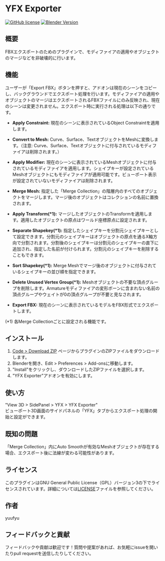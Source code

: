 # YFX Exporter

[![GitHub license](https://img.shields.io/github/license/yuufyu/YFX-Exporter)](https://github.com/yuufyu/YFX-Exporter/blob/main/LICENSE)
[![Blender Version](https://img.shields.io/badge/Blender-4.0.2-blue)](https://www.blender.org/)

## 概要
FBXエクスポートのためのプラグインで、モディファイアの適用やオブジェクトのマージなどを非破壊的に行います。

## 機能
ユーザーが「Export FBX」ボタンを押すと、アドオンは現在のシーンをコピーし、バックグラウンドでエクスポート処理を行います。モディファイアの適用やオブジェクトのマージはエクスポートされるFBXファイルにのみ反映され、現在のシーンは変更されません。エクスポート時に実行される処理は以下の通りです。

- **Apply Constraint:** 現在のシーンに表示されているObject Constraintを適用します。

- **Convert to Mesh:** Curve、Surface、TextオブジェクトをMeshに変換します。（注意: Curve、Surface、Textオブジェクトに付与されているモディファイアは削除されます。）

- **Apply Modifier:** 現在のシーンに表示されているMeshオブジェクトに付与されているモディファイアを適用します。シェイプキーが設定されているMeshオブジェクトにもモディファイアが適用可能です。ビューポート表示が設定されていないモディファイアは削除されます。

- **Merge Mesh:** 指定した「Merge Collection」の階層内のすべてのオブジェクトをマージします。マージ後のオブジェクトはコレクションの名前に置換されます。

- **Apply Transform(\*1):** マージしたオブジェクトのTransformを適用します。適用したオブジェクトの原点はワールド座標原点に設定されます。

- **Separate Shapekey(\*1):** 指定したシェイプキーを分割元シェイプキーとして設定できます。分割元のシェイプキーはオブジェクトの原点を通るX軸方向で分割されます。分割後のシェイプキーは分割元のシェイプキーの直下に追加され、指定した名前が付けられます。分割元のシェイプキーを削除することもできます。

- **Sort Shapekey(\*1):** Merge Meshでマージ後のオブジェクトに付与されているシェイプキーの並び順を指定できます。

- **Delete Unused Vertex Group(\*1):** Meshオブジェクトの不要な頂点グループを削除します。Armatureモディファイアの変形ボーンに含まれない名前の頂点グループやウェイトが0の頂点グループが不要と見なされます。

- **Export FBX:** 現在のシーンに表示されているモデルをFBX形式でエクスポートします。

(*1) 各Merge Collectionごとに設定される機能です。

## インストール
1. [Code > Download ZIP](https://github.com/yuufyu/YFX-Exporter/archive/refs/heads/main.zip) ページからプラグインのZIPファイルをダウンロードします。
2. Blenderを開き、Edit > Preferences > Add-onsに移動します。
3. "Install"をクリックし、ダウンロードしたZIPファイルを選択します。
4. "YFX Exporter"アドオンを有効にします。

## 使い方
"View 3D > SidePanel > YFX > YFX Exporter"  
ビューポート3D画面のサイドパネルの「YFX」タブからエクスポート処理の開始と設定ができます。

## 既知の問題
「Merge Collection」内にAuto Smoothが有効なMeshオブジェクトが存在する場合、エクスポート後に法線が変わる可能性があります。

## ライセンス
このプラグインはGNU General Public License（GPL）バージョン3の下でライセンスされています。詳細については[LICENSE](https://github.com/yuufyu/YFX-Exporter/blob/main/LICENSE)ファイルを参照してください。

## 作者
yuufyu

## フィードバックと貢献
フィードバックや貢献は歓迎です！質問や提案があれば、お気軽にissueを開いたりpull requestを送信したりしてください。
